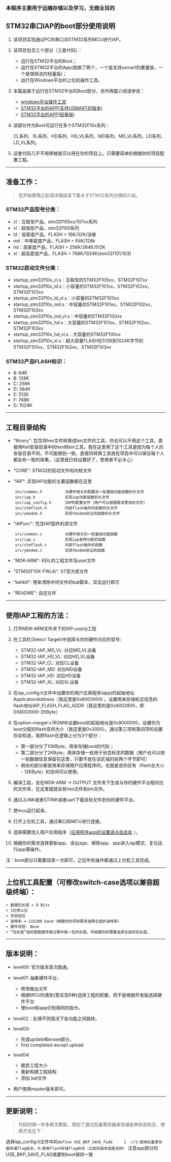 
### 本程序主要用于远端存储以及学习，无商业目的

## STM32串口IAP的boot部分使用说明

1. 该项目实现通过PC的串口对STM32系列MCU进行IAP。

2. 该项目包含三个部分（三套代码）：
    
    - 运行在STM32平台的Boot；
    - 运行在STM32平台的App(我做了两个，一个是支持usmart的重量版，一个是很简洁的轻量版)；
    - 运行在Windows平台的上位机操作工具。

3. 本篇是属于运行在STM32平台的Boot部分，另外两篇介绍请参阅：

    - [windows平台操作工具](https://github.com/havenxie/winapp-iap-uart)
    - [STM32平台的APP(支持USMART的版本)](https://github.com/havenxie/stm32-iap-uart-app)     
	- [STM32平台的APP(轻量版)](https://github.com/havenxie/stm32-iap-uart-app_lite)
    

4. 该部分作为Boot可运行在多个STM32F10x系列：
    
    CL系列、XL系列、HD系列、HD_VL系列、MD系列、MD_VL系列、LD系列、LD_VL系列。
	
5. 这套代码几乎不用移植就可以用在你的项目上。只需要简单的根据你的项目配置工程。

*****

## 准备工作：

> 在开始使用之前请详细阅读下面关于STM32系列分类的介绍。

### STM32产品型号分类：

- cl：互联型产品，stm32f105xx/107xx系列
- vl：超值型产品，stm32f100系列
- ld：低密度产品，FLASH = 16K/32K/没做
- md：中等密度产品，FLASH = 64K/128k
- hd：高密度产品，FLASH = 256K/384K/512K
- xl：超高密度产品，FLASH = 768K/1024K(stm32f101/103)

###	STM32启动文件分类：

- startup_stm32f10x_cl.s：互联型的STM32F105xx，STM32F107xx
- startup_stm32f10x_ld.s：小容量的STM32F101xx，STM32F102xx，STM32F103xx
- startup_stm32f10x_ld_vl.s：小容量的STM32F100xx
- startup_stm32f10x_md.s：中容量的STM32F101xx，STM32F102xx，STM32F103xx
- startup_stm32f10x_md_vl.s：中容量的STM32F100xx
- startup_stm32f10x_hd.s：大容量的STM32F101xx，STM32F102xx，STM32F103xx
- startup_stm32f10x_hd_vl.s：大容量的STM32F100xx
- startup_stm32f10x_xl.s：超大容量FLASH在512K到1024K字节的STM32F101xx，STM32F102xx，STM32F103xx

### STM32产品FLASH标识：

- 8: 64K
- B: 128K
- C: 256K
- D: 384K
- E: 512K
- F: 768K
- G: 1024K


*****

## 工程目录结构 

- "Binary": 包含将hex文件转换成bin文件的工具，你也可以不用这个工具，直接用Keil安装目录中的hex转bin工具。我在这里用了这个工具是因为每个人的安装目录不同，不可能做到一致，直接将转换工具放在项目中可以保证每个人都会有一致的效果。（这里我已经设置好了，使用者不必关心）

- "CORE": STM32的启动文件和内核文件

- "IAP": 实现IAP功能的主要函数都在这里
```
    inc/common.h          与硬件相关的配置及一些基础功能函数的头文件
    inc/iap.h             实现iap功能函数的头文件  
    inc/iap_config.h      IAP的配置文件（用户可以根据需求更改的文件）   
    inc/stmflash.h        内部flash操作的函数的头文件
    inc/ymodem.h          实现Ymodem协议的函数的头文件  

```

- "IAP\src": 包含IAP固件的源文件
```
    src/common.c          与硬件相关的一些基础功能函数
    src/iap.c             实现iap各种功能的函数  
    src/stmflash.c        内部flash操作的函数
    src/ymodem.c          实现Ymodem协议的函数 
```              

 - "MDK-ARM": KEIL的工程文件及user文件

 - "STM32F10X-FWLib": ST官方库文件

 - "keilkill": 用来清除中间文件的bat脚本，双击运行即可

 - "README": 自述文件
 
      
***** 

## 使用IAP工程的方法：

1. 打开MDK-ARM文件夹下的IAP.uvproj工程

2. 在工具栏(Select Target)中选择与你的硬件对应的型号:

    - STM32-IAP_MD_VL: 对应MD_VL设备    
    - STM32-IAP_HD_VL: 对应HD_VL设备
    - STM32-IAP_CL: 对应CL设备
    - STM32-IAP_MD: 对应MD设备
    - STM32-IAP_HD: 对应HD设备
    - STM32-IAP_XL: 对应XL设备

3. 在iap_config.h文件中设置你的用户应用程序(app)的起始地址ApplicationAddress（我这里是0x8003000) 。设置用来存储标志信息的flash地址IAP_FLASH_FLAG_ADDR（我这里的是0x8002800，即0X8003000-2KByte）

4. 在option->target->1ROM中设置boot的起始地址是0x8000000，设置你为boot分配的flash空间大小（我这里是0x3000）。通过第三项和第四项的设置你会知道，我把flash在逻辑上分为3个部分：

    + 第一部分分了10KByte，用来存储boot的代码；
    + 第二部分分了2KByte，用来存储一些用于状态标志的数据（用户也可以把一些数据信息保留在这里，只要不放在该区域的前两个字节即可）
    + 剩余的部分都是用来存储用户应用程序的。也就是说你还有（flash总大小 - 12KByte）的空间可以使用。

5. 编译工程，会在MDK-ARM -> OUTPUT 文件夹下生成与你的硬件平台相对应的文件夹，在这里面就会有hex文件和bin文件。

6. 通过JLINK或者STlINK或者uart下载目标文件到你的硬件平台。

7. 使mcu运行起来。

8. 打开上位机工具，通过串口和MCU进行连接。

9. 选择需要烧入用户应用程序（[应用程序app的设置请点击此处](https://github.com/havenxie/stm32-iap-uart-app) ）。

10. 根据你的需求选择更新app、读出app、擦除app、app进入iap模式、复位运行app等操作。

注：boot部分只需要烧录一次即可，之后所有操作都通过上位机工具完成。


*****

## 上位机工具配置（可修改switch-case选项以兼容超级终端）：
    
    + 数据位长度 = 8 Bits
    + 1位停止位
    + 无校验位
    + 波特率 = 115200 baud（根据你的项目需求选择合适的波特率）
    + 硬件流控: None 
    + “包长度”指的是数据传输过程中每一包的长度。可根据你的需要选择合适的包长度。

*****

## 版本说明：
- level00: 官方版本首次跑通。
- level01: 抽象硬件平台，
	+ 修改输出文件
	+ 根据MCU的类别(暂实现6种)选择工程的配置，而不是根据开发版选择硬件平台
    + 使boot和app识别相同的指令。
- level02：处理不同情况下各功能之间跳转。
- level03:
    + 完成update和erase部分。
    + first completed except upload
- level04:
	+ 裁剪工程大小
	+ 重新构建工程结构
	+ 添加.bat文件

- 用户使用master版本即可。


*****

## 更新说明：

> 代码时隔一年多再次更新，增加了通过后备寄存器来存储各种状态标志，使用方法见下：

选择iap_config.h文件中的`define USE_BKP_SAVE_FLAG     1  //1:使用后备寄存器存储flag标志，0:使用flash存储flag标志（之前的版本就是这样）`
注意app部分的USE_BKP_SAVE_FLAG值要和boot保持一致

	

